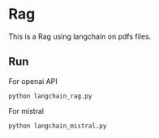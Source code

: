 # Rag

This is a Rag using langchain on pdfs files. 

## Run 

For openai API 

```
python langchain_rag.py 
```

For mistral
```
python langchain_mistral.py 
```